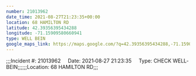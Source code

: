 ```yaml
---
number: 21013962
date_time: 2021-08-27T21:23:35+00:00
location: 68 HAMILTON RD
latitude: 42.39356395434288
longitude: -71.15909580660941
type: WELL BEIN
google_maps_link: https://maps.google.com/?q=42.39356395434288,-71.15909580660941
---
```


;;;Incident #: 21013962     Date: 2021‐08‐27 21:23:35     Type: CHECK WELL‐BEIN;;;;;;Location: 68 HAMILTON RD;;;
